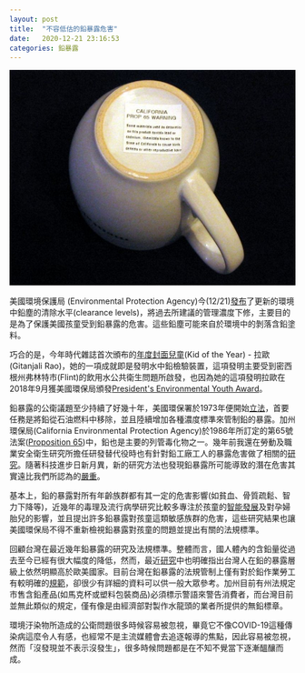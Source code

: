 ```yaml
---
layout: post
title:  "不容低估的鉛暴露危害"
date:   2020-12-21 23:16:53
categories: 鉛暴露
---
```


[![](//raw.githubusercontent.com/nanhung/nanhung.github.io/master/img/lead-exposure.jpg)](//raw.githubusercontent.com/nanhung/nanhung.github.io/master/img/lead-exposure.jpg)

美國環境保護局 (Environmental Protection Agency)今(12/21)[發布](https://www.epa.gov/newsreleases/epa-issues-stronger-lead-regulations-protect-childrens-health-0?fbclid=IwAR0KwyC7k6zMvINhPd4PBnZfIgbLMlJqzff1QR0o_69iayW2HpQcjT2ASVo)了更新的環境中鉛塵的清除水平(clearance levels)，將過去所建議的管理濃度下修，主要目的是為了保護美國孩童受到鉛暴露的危害。這些鉛塵可能來自於環境中的剝落含鉛塗料。

巧合的是，今年時代雜誌首次頒布的[年度封面兒童](https://time.com/5916772/kid-of-the-year-2020/)(Kid of the Year) - 拉歐(Gitanjali Rao)，她的一項成就即是發明水中鉛檢驗裝置，這項發明主要受到密西根州弗林特市(Flint)的飲用水公共衛生問題所啟發，也因為她的這項發明拉歐在2018年9月獲美國環保局頒發[President's Environmental Youth Award](https://www.epa.gov/education/presidents-environmental-youth-award-peya-2017-winners)。

鉛暴露的公衛議題至少持續了好幾十年，美國環保署於1973年便開始[立法](https://archive.epa.gov/epa/aboutepa/epa-requires-phase-out-lead-all-grades-gasoline.html)，首要任務是將鉛從石油燃料中移除，並且陸續增加各種濃度標準來管制鉛的暴露。加州環保局(California Environmental Protection Agency)於1986年所訂定的第65號法案([Proposition 65](https://oehha.ca.gov/proposition-65))中，鉛也是主要的列管毒化物之一。幾年前我還在勞動及職業安全衛生研究所擔任研發替代役時也有針對鉛工廠工人的暴露危害做了相關的[研究](https://link.springer.com/article/10.1186/s12889-017-4315-7)。隨著科技進步日新月異，新的研究方法也發現鉛暴露所可能導致的潛在危害其實遠比我們所認為的[嚴重](https://www.ilosh.gov.tw/media/2258/f1421995301385.pdf?fbclid=IwAR3_AwKtu8b3RpVA6JHDcghqMhuz8-ESggm0x4VTtXOh9Or05zBRzcGdCW8)。

基本上，鉛的暴露對所有年齡族群都有其一定的危害影響(如貧血、骨質疏鬆、智力下降等)，近幾年的毒理及流行病學研究比較多專注於孩童的[智能發展](https://doi.org/10.1001/jama.2020.19998)及對孕婦胎兒的影響，並且提出許多鉛暴露對孩童這類敏感族群的危害，這些研究結果也讓美國環保局不得不重新檢視鉛暴露對孩童的問題並提出有關的法規標準。

回顧台灣在最近幾年鉛暴露的研究及法規標準。整體而言，國人體內的含鉛量從過去至今已經有很大幅度的降低，然而，最近[研究](https://doi.org/10.11622/smedj.2016082)中也明確指出台灣人在鉛的暴露層級上依然明顯高於歐美國家。目前台灣在鉛暴露的法規管制上僅有對於鉛作業勞工有較明確的[規範](https://law.moj.gov.tw/LawClass/LawAll.aspx?pcode=N0060018)，卻很少有詳細的資料可以供一般大眾參考。加州目前有州法規定市售含鉛產品(如馬克杯或塑料包裝商品)必須標示警語來警告消費者，而台灣目前並無此類似的規定，僅有像是由經濟部對製作水龍頭的業者所提供的無鉛標章。

環境汙染物所造成的公衛問題很多時候容易被忽視，畢竟它不像COVID-19這種傳染病這麼令人有感，也經常不是主流媒體會去追逐報導的焦點，因此容易被忽視，然而「沒發現並不表示沒發生」，很多時候問題都是在不知不覺當下逐漸醞釀而成。
